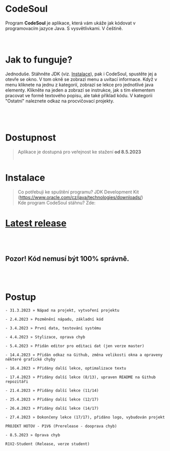 # CodeSoul
Program **CodeSoul** je aplikace, která vám ukáže jak kódovat v programovacím jazyce Java. S vysvětlivkami. V češtině.<br>
<br><br>
# Jak to funguje?
Jednoduše. Stáhněte JDK (viz. [Instalace](https://github.com/Plawro/CodeSoul#instalace)), pak i CodeSoul, spustěte jej a otevře se okno.
V tom okně se zobrazí menu a uvítací informace. Když v menu kliknete na jednu z kategorií,
zobrazí se lekce pro jednotlivé java elementy. Klikněte na jeden a zobrazí se instrukce,
jak s tím elementem pracovat ve formě textového popisu, ale také příklad kódu.
V kategorii "Ostatní" naleznete odkaz na procvičovací projekty.<br><br>
<br><br>
# Dostupnost
> Aplikace je dostupná pro veřejnost ke stažení **od 8.5.2023**<br><br>
# Instalace
> Co potřebuji ke spuštění programu? JDK Development Kit (https://www.oracle.com/cz/java/technologies/downloads/)<br>
> Kde program CodeSoul stáhnu? Zde: 
# [Latest release](https://github.com/Plawro/CodeSoul/releases)
<br><br>
## Pozor! Kód nemusí být 100% správně.
<br><br>
# Postup
```
- 31.3.2023 » Nápad na projekt, vytvoření projektu

- 2.4.2023 » Pozměnění nápadu, základní kód

- 3.4.2023 » První data, testování systému

- 4.4.2023 » Stylizace, oprava chyb

- 5.4.2023 » Přidán editor pro editaci dat (jen verze master)

- 14.4.2023 » Přidán odkaz na Github, změna velikosti okna a opraveny některé grafické chyby

- 16.4.2023 » Přidány další lekce, optimalizace textu

- 17.4.2023 » Přidány další lekce (8/13), upraven README na Github repozitáři

- 21.4.2023 » Přidány další lekce (11/14)

- 25.4.2023 » Přidány další lekce (12/17)

- 26.4.2023 » Přidány další lekce (14/17)

- 27.4.2023 » Dokončeny lekce (17/17), přidáno logo, vybudován projekt

PROJEKT HOTOV - P1V6 (Prerelease - dooprava chyb)

- 8.5.2023 » Oprava chyb

R1V2-Student (Release, verze student)
```


